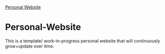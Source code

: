 [Personal Website]( http://nick-mattei-personal-project.s3-website-us-west-2.amazonaws.com)

# Personal-Website

This is a template/ work-in-progress personal website that will continuously grow+update over time.



